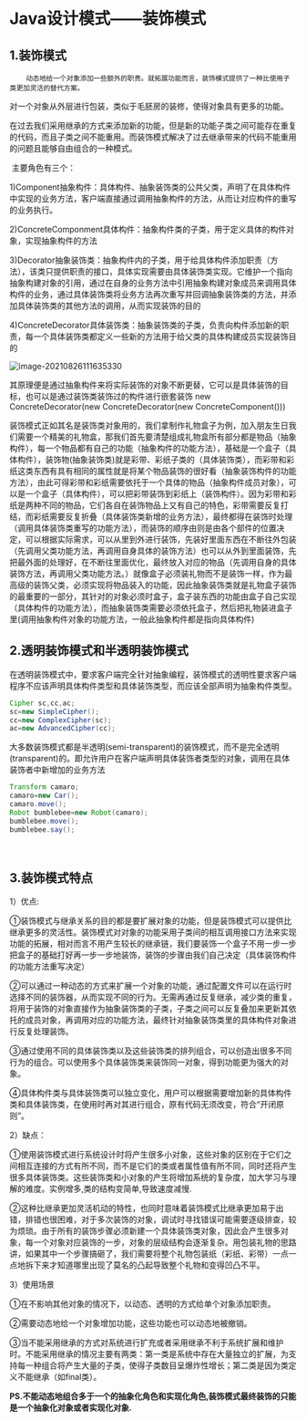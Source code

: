 # Java设计模式——装饰模式

## 1.装饰模式

```
	动态地给一个对象添加一些额外的职责。就拓展功能而言，装饰模式提供了一种比使用子类更加灵活的替代方案。
```

​		对一个对象从外层进行包装，类似于毛胚房的装修，使得对象具有更多的功能。

​		在过去我们采用继承的方式来添加新的功能，但是新的功能子类之间可能存在重复的代码，而且子类之间不能重用。而装饰模式解决了过去继承带来的代码不能重用的问题且能够自由组合的一种模式。



​		主要角色有三个：

​		1)Component抽象构件：具体构件、抽象装饰类的公共父类，声明了在具体构件中实现的业务方法，客户端直接通过调用抽象构件的方法，从而让对应构件的重写的业务执行。

​		2)ConcreteComponment具体构件：抽象构件类的子类，用于定义具体的构件对象，实现抽象构件的方法

​		3)Decorator抽象装饰类：抽象构件内的子类，用于给具体构件添加职责（方法），该类只提供职责的接口，具体实现需要由具体装饰类实现。它维护一个指向抽象构建对象的引用，通过在自身的业务方法中引用抽象构建对象成员来调用具体构件的业务，通过具体装饰类将业务方法再次重写并回调抽象装饰类的方法，并添加具体装饰类的其他方法的调用，从而实现装饰的目的

​		4)ConcreteDecorator具体装饰类：抽象装饰类的子类，负责向构件添加新的职责，每一个具体装饰类都定义一些新的方法用于给父类的具体构建成员实现装饰目的

![image-20210826111635330](C:\Users\hp\AppData\Roaming\Typora\typora-user-images\image-20210826111635330.png)

​		其原理便是通过抽象构件来将实际装饰的对象不断更替，它可以是具体装饰的目标，也可以是通过装饰类装饰过的构件进行嵌套装饰    new ConcreteDecorator(new ConcreteDecorator(new ConcreteComponent()))		

​		装饰模式正如其名是装饰类对象用的，我们拿制作礼物盒子为例，加入朋友生日我们需要一个精美的礼物盒，那我们首先要清楚组成礼物盒所有部分都是物品（抽象构件），每一个物品都有自己的功能（抽象构件的功能方法），基础是一个盒子（具体构件），装饰物(抽象装饰类)就是彩带、彩纸子类的（具体装饰类），而彩带和彩纸这类东西有具有相同的属性就是将某个物品装饰的很好看（抽象装饰构件的功能方法），由此可得彩带和彩纸需要依托于一个具体的物品（抽象构件成员对象），可以是一个盒子（具体构件），可以把彩带装饰到彩纸上（装饰构件）。因为彩带和彩纸是两种不同的物品，它们各自在装饰物品上又有自己的特色，彩带需要反复打结，而彩纸需要反复折叠（具体装饰类新增的业务方法），最终都得在装饰时处理（调用具体装饰类重写的功能方法），而装饰的顺序由则是由各个部件的位置决定，可以根据实际需求，可以从里到外进行装饰，先装好里面东西在不断往外包装（先调用父类功能方法，再调用自身具体的装饰方法）也可以从外到里面装饰，先把最外面的处理好，在不断往里面优化，最终放入对应的物品（先调用自身的具体装饰方法，再调用父类功能方法。）就像盒子必须装礼物而不是装饰一样，作为最高级的装饰父类，必须实现将物品装入的功能，因此抽象装饰类就是礼物盒子装饰的最重要的一部分，其针对的对象必须时盒子，盒子装东西的功能由盒子自己实现（具体构件的功能方法），而抽象装饰类需要必须依托盒子，然后把礼物装进盒子里(调用抽象构件对象的功能方法，一般此抽象构件都是指向具体构件)

## 2.透明装饰模式和半透明装饰模式

​		在透明装饰模式中，要求客户端完全针对抽象编程，装饰模式的透明性要求客户端程序不应该声明具体构件类型和具体装饰类型，而应该全部声明为抽象构件类型。

```java
Cipher sc,cc,ac;
sc=new SimpleCipher();
cc=new ComplexCipher(sc);	
ac=new AdvancedCipher(cc); 

```

​		大多数装饰模式都是半透明(semi-transparent)的装饰模式，而不是完全透明(transparent)的。即允许用户在客户端声明具体装饰者类型的对象，调用在具体装饰者中新增加的业务方法

```java
Transform camaro;
camaro=new Car();
camaro.move();
Robot bumblebee=new Robot(camaro);
bumblebee.move();
bumblebee.say(); 

```

​		

## 3.装饰模式特点

1）优点:

①装饰模式与继承关系的目的都是要扩展对象的功能，但是装饰模式可以提供比继承更多的灵活性。装饰模式对对象的功能采用子类间的相互调用接口方法来实现功能的拓展，相对而言不用产生较长的继承链，我们要装饰一个盒子不用一步一步把盒子的基础打好再一步一步地装饰，装饰的步骤由我们自己决定（具体装饰构件的功能方法重写决定） 

②可以通过一种动态的方式来扩展一个对象的功能，通过配置文件可以在运行时选择不同的装饰器，从而实现不同的行为。无需再通过反复继承，减少类的重复，将用于装饰的对象直接作为抽象装饰类的子类，子类之间可以反复叠加来更新其依托的成员对象，再调用对应的功能方法，最终针对抽象装饰类里的具体构件对象进行反复处理装饰。

③通过使用不同的具体装饰类以及这些装饰类的排列组合，可以创造出很多不同行为的组合。可以使用多个具体装饰类来装饰同一对象，得到功能更为强大的对象。

④具体构件类与具体装饰类可以独立变化，用户可以根据需要增加新的具体构件类和具体装饰类，在使用时再对其进行组合，原有代码无须改变，符合“开闭原则”。

2）缺点：

①使用装饰模式进行系统设计时将产生很多小对象，这些对象的区别在于它们之间相互连接的方式有所不同，而不是它们的类或者属性值有所不同，同时还将产生很多具体装饰类。这些装饰类和小对象的产生将增加系统的复杂度，加大学习与理解的难度。实例增多,类的结构变简单,导致速度减慢.

②这种比继承更加灵活机动的特性，也同时意味着装饰模式比继承更加易于出错，排错也很困难，对于多次装饰的对象，调试时寻找错误可能需要逐级排查，较为烦琐。由于所有的装饰步骤必须新建一个具体装饰类对象，因此会产生很多对象，每一个对象对应装饰的一步，对象的层级结构会逐渐复杂。用包装礼物的思路讲，如果其中一个步骤搞砸了，我们需要将整个礼物包装纸（彩纸、彩带）一点一点地拆下来才知道哪里出现了莫名的凸起导致整个礼物和变得凹凸不平。

3）使用场景

①在不影响其他对象的情况下，以动态、透明的方式给单个对象添加职责。 

②需要动态地给一个对象增加功能，这些功能也可以动态地被撤销。  

③当不能采用继承的方式对系统进行扩充或者采用继承不利于系统扩展和维护时。不能采用继承的情况主要有两类：第一类是系统中存在大量独立的扩展，为支持每一种组合将产生大量的子类，使得子类数目呈爆炸性增长；第二类是因为类定义不能继承（如final类）。



**PS.不能动态地组合多于一个的抽象化角色和实现化角色,装饰模式最终装饰的只能是一个抽象化对象或者实现化对象.**

